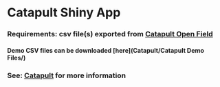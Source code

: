 # Catapult Shiny App

### Requirements: csv file(s) exported from [Catapult Open Field](https://openfield.catapultsports.com/)
#### Demo CSV files can be downloaded [here](Catapult/Catapult Demo Files/)
### See: [Catapult](https://www.catapultsports.com/) for more information
